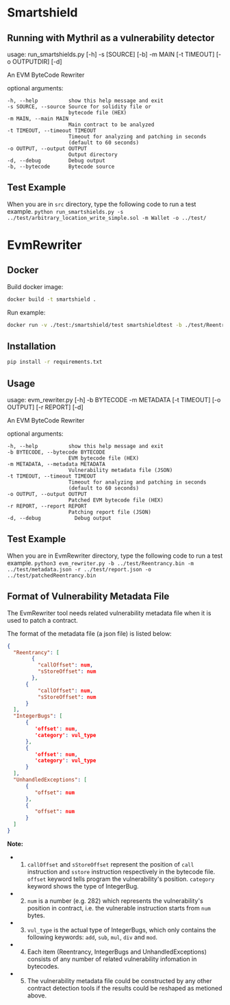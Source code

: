 # Smartshield

## Running with Mythril as a vulnerability detector

usage: run_smartshields.py [-h] -s [SOURCE] [-b] -m MAIN [-t TIMEOUT] [-o OUTPUTDIR] [-d]

An EVM ByteCode Rewriter

optional arguments:

    -h, --help          show this help message and exit
    -s SOURCE, --source Source for solidity file or
                        bytecode file (HEX)
    -m MAIN, --main MAIN
                        Main contract to be analyzed
    -t TIMEOUT, --timeout TIMEOUT
                        Timeout for analyzing and patching in seconds
                        (default to 60 seconds)
    -o OUTPUT, --output OUTPUT
                        Output directory
    -d, --debug         Debug output
    -b, --bytecode      Bytecode source

## Test Example
When you are in `src` directory, type the following code to run a test example.
`python run_smartshields.py -s ../test/arbitrary_location_write_simple.sol -m Wallet -o ../test/`

# EvmRewriter

## Docker 
Build docker image:
```bash
docker build -t smartshield .
```

Run example:
```bash
docker run -v ./test:/smartshield/test smartshieldtest -b ./test/Reentrancy.bin -m ./test/metadata.json -r ./test/report.json -o ./test/patchedReentrancy.bin
```


## Installation

```bash
pip install -r requirements.txt
```

## Usage

usage: evm_rewriter.py [-h] -b BYTECODE -m METADATA [-t TIMEOUT] [-o OUTPUT] [-r REPORT] [-d]

An EVM ByteCode Rewriter

optional arguments:

    -h, --help          show this help message and exit
    -b BYTECODE, --bytecode BYTECODE
                        EVM bytecode file (HEX)
    -m METADATA, --metadata METADATA
                        Vulnerability metadata file (JSON)
    -t TIMEOUT, --timeout TIMEOUT
                        Timeout for analyzing and patching in seconds
                        (default to 60 seconds)
    -o OUTPUT, --output OUTPUT
                        Patched EVM bytecode file (HEX)
    -r REPORT, --report REPORT
                        Patching report file (JSON)
    -d, --debug           Debug output

## Test Example
When you are in EvmRewriter directory, type the following code to run a test example.
`python3 evm_rewriter.py -b ../test/Reentrancy.bin -m ../test/metadata.json -r ../test/report.json -o ../test/patchedReentrancy.bin `

## Format of Vulnerability Metadata File

The EvmRewriter tool needs related vulnerability metadata file when it is used to patch a contract.

The format of the metadata file (a json file) is listed below:

```json
{
  "Reentrancy": [
        {
          "callOffset": num,
          "sStoreOffset": num
        },
      {
          "callOffset": num,
          "sStoreOffset": num
      }
  ],
  "IntegerBugs": [
      {
         'offset': num,
         'category': vul_type
      },
      {
         'offset': num,
         'category': vul_type
      }
  ],
  "UnhandledExceptions": [
      {
         "offset": num
      },
      {
         "offset": num
      }
  ]
}
```

**Note:** 

- 1) `callOffset` and `sStoreOffset` represent the position of `call` instruction and `sstore` instruction respectively in the bytecode file. `offset` keyword tells program the vulnerability's position. `category` keyword shows the type of  IntegerBug.
- 2) `num` is a number (e.g. 282) which represents the vulnerability's position in contract, i.e. the vulnerable instruction starts from `num` bytes. 

- 3) `vul_type` is the actual type of IntegerBugs, which only contains the following keywords: `add`, `sub`, `mul`, `div` and `mod`.
- 4) Each item (Reentrancy,  IntegerBugs and UnhandledExceptions) consists of any number of related vulnerability infomation in bytecodes.
- 5) The vulnerability metadata file could be constructed by any other contract detection tools if the results could be reshaped as metioned above.

